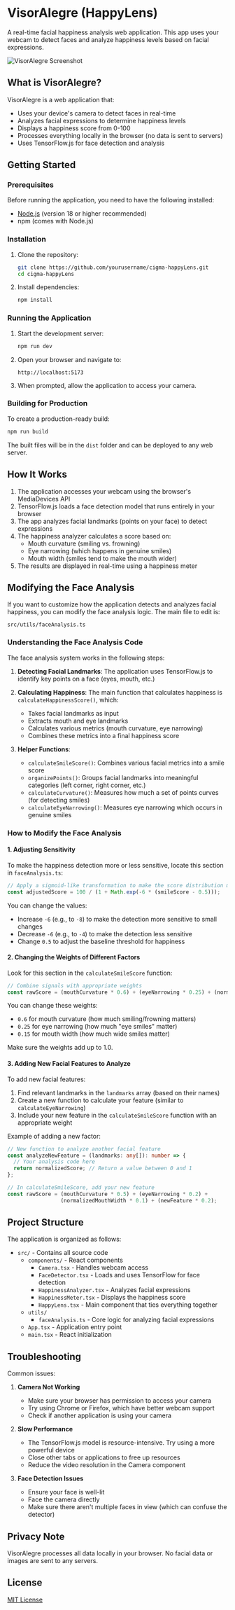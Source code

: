 # VisorAlegre (HappyLens)

A real-time facial happiness analysis web application. This app uses your webcam to detect faces and analyze happiness levels based on facial expressions.

![VisorAlegre Screenshot](https://via.placeholder.com/800x450.png?text=VisorAlegre+Screenshot)

## What is VisorAlegre?

VisorAlegre is a web application that:
- Uses your device's camera to detect faces in real-time
- Analyzes facial expressions to determine happiness levels
- Displays a happiness score from 0-100
- Processes everything locally in the browser (no data is sent to servers)
- Uses TensorFlow.js for face detection and analysis

## Getting Started

### Prerequisites

Before running the application, you need to have the following installed:
- [Node.js](https://nodejs.org/) (version 18 or higher recommended)
- npm (comes with Node.js)

### Installation

1. Clone the repository:
   ```bash
   git clone https://github.com/yourusername/cigma-happyLens.git
   cd cigma-happyLens
   ```

2. Install dependencies:
   ```bash
   npm install
   ```

### Running the Application

1. Start the development server:
   ```bash
   npm run dev
   ```

2. Open your browser and navigate to:
   ```
   http://localhost:5173
   ```

3. When prompted, allow the application to access your camera.

### Building for Production

To create a production-ready build:

```bash
npm run build
```

The built files will be in the `dist` folder and can be deployed to any web server.

## How It Works

1. The application accesses your webcam using the browser's MediaDevices API
2. TensorFlow.js loads a face detection model that runs entirely in your browser
3. The app analyzes facial landmarks (points on your face) to detect expressions
4. The happiness analyzer calculates a score based on:
   - Mouth curvature (smiling vs. frowning)
   - Eye narrowing (which happens in genuine smiles)
   - Mouth width (smiles tend to make the mouth wider)
5. The results are displayed in real-time using a happiness meter

## Modifying the Face Analysis

If you want to customize how the application detects and analyzes facial happiness, you can modify the face analysis logic. The main file to edit is:

```
src/utils/faceAnalysis.ts
```

### Understanding the Face Analysis Code

The face analysis system works in the following steps:

1. **Detecting Facial Landmarks**: The application uses TensorFlow.js to identify key points on a face (eyes, mouth, etc.)

2. **Calculating Happiness**: The main function that calculates happiness is `calculateHappinessScore()`, which:
   - Takes facial landmarks as input
   - Extracts mouth and eye landmarks
   - Calculates various metrics (mouth curvature, eye narrowing)
   - Combines these metrics into a final happiness score

3. **Helper Functions**:
   - `calculateSmileScore()`: Combines various facial metrics into a smile score
   - `organizePoints()`: Groups facial landmarks into meaningful categories (left corner, right corner, etc.)
   - `calculateCurvature()`: Measures how much a set of points curves (for detecting smiles)
   - `calculateEyeNarrowing()`: Measures eye narrowing which occurs in genuine smiles

### How to Modify the Face Analysis

#### 1. Adjusting Sensitivity

To make the happiness detection more or less sensitive, locate this section in `faceAnalysis.ts`:

```typescript
// Apply a sigmoid-like transformation to make the score distribution more natural
const adjustedScore = 100 / (1 + Math.exp(-6 * (smileScore - 0.5)));
```

You can change the values:
- Increase `-6` (e.g., to `-8`) to make the detection more sensitive to small changes
- Decrease `-6` (e.g., to `-4`) to make the detection less sensitive
- Change `0.5` to adjust the baseline threshold for happiness

#### 2. Changing the Weights of Different Factors

Look for this section in the `calculateSmileScore` function:

```typescript
// Combine signals with appropriate weights
const rawScore = (mouthCurvature * 0.6) + (eyeNarrowing * 0.25) + (normalizedMouthWidth * 0.15);
```

You can change these weights:
- `0.6` for mouth curvature (how much smiling/frowning matters)
- `0.25` for eye narrowing (how much "eye smiles" matter)
- `0.15` for mouth width (how much wide smiles matter)

Make sure the weights add up to 1.0.

#### 3. Adding New Facial Features to Analyze

To add new facial features:

1. Find relevant landmarks in the `landmarks` array (based on their names)
2. Create a new function to calculate your feature (similar to `calculateEyeNarrowing`)
3. Include your new feature in the `calculateSmileScore` function with an appropriate weight

Example of adding a new factor:

```typescript
// New function to analyze another facial feature
const analyzeNewFeature = (landmarks: any[]): number => {
  // Your analysis code here
  return normalizedScore; // Return a value between 0 and 1
};

// In calculateSmileScore, add your new feature
const rawScore = (mouthCurvature * 0.5) + (eyeNarrowing * 0.2) + 
                 (normalizedMouthWidth * 0.1) + (newFeature * 0.2);
```

## Project Structure

The application is organized as follows:

- `src/` - Contains all source code
  - `components/` - React components
    - `Camera.tsx` - Handles webcam access
    - `FaceDetector.tsx` - Loads and uses TensorFlow for face detection
    - `HappinessAnalyzer.tsx` - Analyzes facial expressions
    - `HappinessMeter.tsx` - Displays the happiness score
    - `HappyLens.tsx` - Main component that ties everything together
  - `utils/`
    - `faceAnalysis.ts` - Core logic for analyzing facial expressions
  - `App.tsx` - Application entry point
  - `main.tsx` - React initialization

## Troubleshooting

Common issues:

1. **Camera Not Working**
   - Make sure your browser has permission to access your camera
   - Try using Chrome or Firefox, which have better webcam support
   - Check if another application is using your camera

2. **Slow Performance**
   - The TensorFlow.js model is resource-intensive. Try using a more powerful device
   - Close other tabs or applications to free up resources
   - Reduce the video resolution in the Camera component

3. **Face Detection Issues**
   - Ensure your face is well-lit
   - Face the camera directly
   - Make sure there aren't multiple faces in view (which can confuse the detector)

## Privacy Note

VisorAlegre processes all data locally in your browser. No facial data or images are sent to any servers.

## License

[MIT License](LICENSE)

